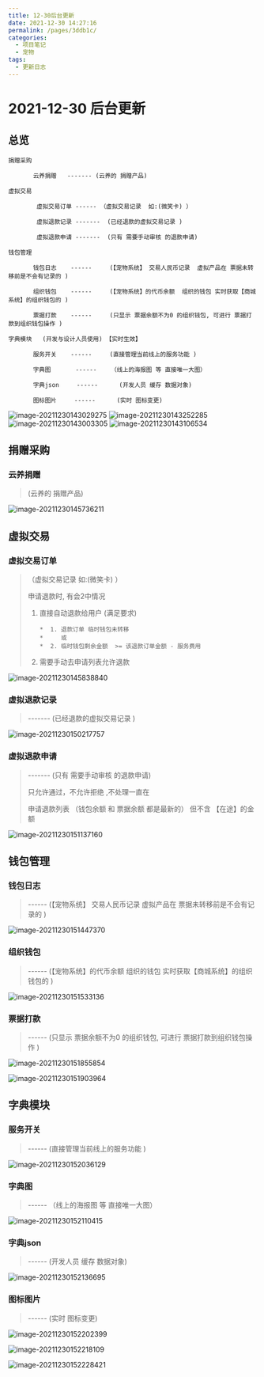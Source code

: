```yaml
---
title: 12-30后台更新
date: 2021-12-30 14:27:16
permalink: /pages/3ddb1c/
categories:
  - 项目笔记
  - 宠物
tags:
  - 更新日志
---
```


# 2021-12-30 后台更新

## 总览

```
捐赠采购 

       云养捐赠   ------- (云养的 捐赠产品)

虚拟交易

		虚拟交易订单 ------ （虚拟交易记录  如:(微笑卡) ）

        虚拟退款记录 -------  (已经退款的虚拟交易记录 ) 

        虚拟退款申请 -------  (只有 需要手动审核 的退款申请)

钱包管理

       钱包日志    ------     (【宠物系统】 交易人民币记录  虚拟产品在 票据未转移前是不会有记录的 )

       组织钱包    ------     (【宠物系统】的代币余额  组织的钱包 实时获取【商城系统】的组织钱包的 )

       票据打款    ------     (只显示 票据余额不为0 的组织钱包, 可进行 票据打款到组织钱包操作 )

字典模块   (开发与设计人员使用) 【实时生效】

       服务开关    ------     (直接管理当前线上的服务功能 )

       字典图       ------    （线上的海报图 等 直接唯一大图）

       字典json     ------      (开发人员 缓存 数据对象)

       图标图片     ------      (实时 图标变更)
```

![image-20211230143029275](http://img.alicbin.com/img/20211230143029.png)
![image-20211230143252285](http://img.alicbin.com/img/20211230143252.png)
![image-20211230143003305](http://img.alicbin.com/img/20211230143153.png)
![image-20211230143106534](http://img.alicbin.com/img/20211230143126.png)

## 捐赠采购 

###    云养捐赠  

> (云养的 捐赠产品)

![image-20211230145736211](http://img.alicbin.com/img/20211230145736.png)

## 虚拟交易

### 	虚拟交易订单 

> （虚拟交易记录  如:(微笑卡) ） 
>
>   申请退款时, 有会2中情况
>
> 1. 直接自动退款给用户  (满足要求)  
>
>    ```
>    *  1. 退款订单 临时钱包未转移
>    *     或
>    *  2. 临时钱包剩余金额  >= 该退款订单金额 - 服务费用
>    ```
>
> 2. 需要手动去申请列表允许退款   

![image-20211230145838840](http://img.alicbin.com/img/20211230145838.png)



###    虚拟退款记录

> -------  (已经退款的虚拟交易记录 ) 



![image-20211230150217757](http://img.alicbin.com/img/20211230150217.png)

### 虚拟退款申请 

> -------  (只有 需要手动审核 的退款申请)
>
> 只允许通过，不允许拒绝 ,不处理一直在
>
> 申请退款列表 （钱包余额 和 票据余额 都是最新的）   但不含 【在途】的金额

![image-20211230151137160](http://img.alicbin.com/img/20211230151137.png)

## 钱包管理

###     钱包日志  

> ------     (【宠物系统】 交易人民币记录  虚拟产品在 票据未转移前是不会有记录的 )

![image-20211230151447370](http://img.alicbin.com/img/20211230151447.png)

### 组织钱包   

> ------     (【宠物系统】的代币余额  组织的钱包 实时获取【商城系统】的组织钱包的 )

![image-20211230151533136](http://img.alicbin.com/img/20211230151533.png)

### 票据打款

> ------     (只显示 票据余额不为0 的组织钱包, 可进行 票据打款到组织钱包操作 )

![image-20211230151855854](http://img.alicbin.com/img/20211230151855.png)

![image-20211230151903964](http://img.alicbin.com/img/20211230151904.png)

## 字典模块

###    服务开关 

> ------     (直接管理当前线上的服务功能 )

![image-20211230152036129](http://img.alicbin.com/img/20211230152036.png)



###    字典图      

> ------    （线上的海报图 等 直接唯一大图）

![image-20211230152110415](http://img.alicbin.com/img/20211230152110.png)

###    字典json  

>  ------      (开发人员 缓存 数据对象)

![image-20211230152136695](http://img.alicbin.com/img/20211230152136.png)

###    图标图片 

>  ------      (实时 图标变更)

![image-20211230152202399](http://img.alicbin.com/img/20211230152202.png)

![image-20211230152218109](http://img.alicbin.com/img/20211230152218.png)

![image-20211230152228421](http://img.alicbin.com/img/20211230152228.png)

